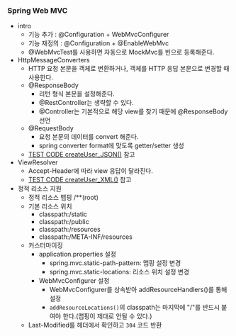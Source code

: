 ### Spring Web MVC

- intro
    - 기능 추가 : @Configuration + WebMvcConfigurer
    - 기능 재정의 : @Configuration + @EnableWebMvc
    - @WebMvcTest를 사용하면 자동으로 MockMvc를 빈으로 등록해준다.
- HttpMessageConverters
    - HTTP 요청 본문을 객체로 변환하거나, 객체를 HTTP 응답 본문으로 변경할 때 사용한다.
    - @ResponseBody
        - 리턴 형식 본문을 설정해준다.
        - @RestController는 생략할 수 있다.
        - @Controller는 기본적으로 해당 view를 찾기 때문에 @ResponseBody 선언
    - @RequestBody
        - 요청 본문의 데이터를 convert 해준다.
        - spring converter format에 맞도록 getter/setter 생성 
    - [TEST CODE createUser_JSON()](./src/test/java/me/whiteship/webmvcspringbootstarter/user/UserControllerTest.java) 참고
- ViewResolver
    - Accept-Header에 따라 view 응답이 달라진다.
    - [TEST CODE createUser_XML()](./src/test/java/me/whiteship/webmvcspringbootstarter/user/UserControllerTest.java) 참고
- 정적 리소스 지원
    - 정적 리소스 맵핑 /**(root)
    - 기본 리소스 위치
        - classpath:/static
        - classpath:/public
        - classpath:/resources
        - classpath:/META-INF/resources
    - 커스터마이징
        - application.properties 설정
            - spring.mvc.static-path-pattern: 맵핑 설정 변경
            - spring.mvc.static-locations: 리소스 위치 설정 변경
        - WebMvcConfigurer 설정
            - WebMvcConfigurer를 상속받아 addResourceHandlers()를 통해 설정
            - `addResourceLocations()`의 classpath는 마지막에 "/"를 반드시 붙여야 한다.(맵핑이 제대로 안될 수 있다.)
    - Last-Modified를 헤더에서 확인하고 `304` 코드 반환